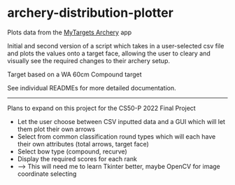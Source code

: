 # archery-distribution-plotter
Plots data from the [MyTargets Archery](https://play.google.com/store/apps/details?id=de.dreier.mytargets&hl=en_GB&gl=US) app

Initial and second version of a script which takes in a user-selected csv file and plots the values onto a target face, allowing the user to cleary 
and visually see the required changes to their archery setup.

Target based on a WA 60cm Compound target

See individual READMEs for more detailed documentation.

-------------------------------------------------------

Plans to expand on this project for the CS50-P 2022 Final Project
- Let the user choose between CSV inputted data and a GUI which will let them plot their own arrows
- Select from common classification round types which will each have their own attributes (total arrows, target face)
- Select bow type (compound, recurve)
- Display the required scores for each rank
- --> This will need me to learn Tkinter better, maybe OpenCV for image coordinate selecting

